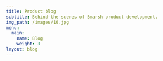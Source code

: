```yaml
---
title: Product blog
subtitle: Behind-the-scenes of Smarsh product development.
img_path: /images/10.jpg
menu:
  main:
    name: Blog
    weight: 3
layout: blog
---
```


